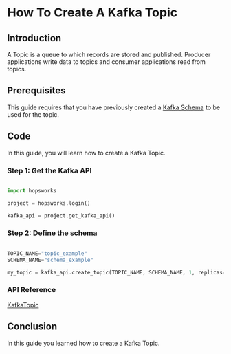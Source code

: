 # How To Create A Kafka Topic

## Introduction

A Topic is a queue to which records are stored and published. Producer applications write data to topics and consumer applications read from topics.

## Prerequisites

This guide requires that you have previously created a [Kafka Schema](create_schema.md) to be used for the topic.


## Code

In this guide, you will learn how to create a Kafka Topic.

### Step 1: Get the Kafka API

```python

import hopsworks

project = hopsworks.login()

kafka_api = project.get_kafka_api()

```

### Step 2: Define the schema

```python

TOPIC_NAME="topic_example"
SCHEMA_NAME="schema_example"

my_topic = kafka_api.create_topic(TOPIC_NAME, SCHEMA_NAME, 1, replicas=1, partitions=1)

```

### API Reference

[KafkaTopic](https://docs.hopsworks.ai/hopsworks-api/dev/generated/api/kafka_topic/)

## Conclusion

In this guide you learned how to create a Kafka Topic.